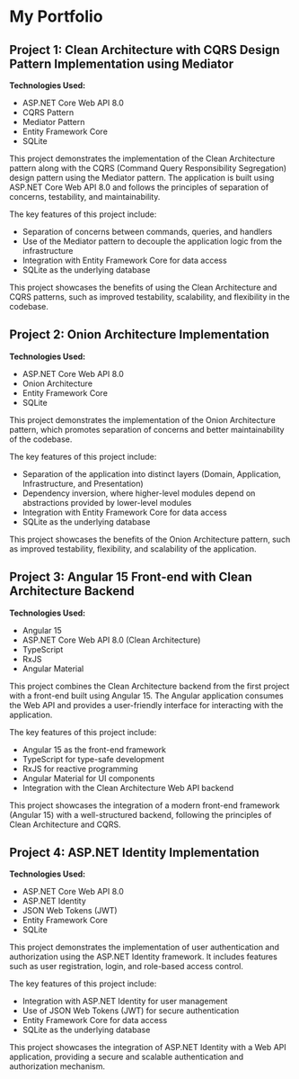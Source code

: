 # My Portfolio

## Project 1: Clean Architecture with CQRS Design Pattern Implementation using Mediator

**Technologies Used:**
- ASP.NET Core Web API 8.0
- CQRS Pattern
- Mediator Pattern
- Entity Framework Core
- SQLite

This project demonstrates the implementation of the Clean Architecture pattern along with the CQRS (Command Query Responsibility Segregation) design pattern using the Mediator pattern. The application is built using ASP.NET Core Web API 8.0 and follows the principles of separation of concerns, testability, and maintainability.

The key features of this project include:

- Separation of concerns between commands, queries, and handlers
- Use of the Mediator pattern to decouple the application logic from the infrastructure
- Integration with Entity Framework Core for data access
- SQLite as the underlying database

This project showcases the benefits of using the Clean Architecture and CQRS patterns, such as improved testability, scalability, and flexibility in the codebase.

## Project 2: Onion Architecture Implementation

**Technologies Used:**
- ASP.NET Core Web API 8.0
- Onion Architecture
- Entity Framework Core
- SQLite

This project demonstrates the implementation of the Onion Architecture pattern, which promotes separation of concerns and better maintainability of the codebase.

The key features of this project include:

- Separation of the application into distinct layers (Domain, Application, Infrastructure, and Presentation)
- Dependency inversion, where higher-level modules depend on abstractions provided by lower-level modules
- Integration with Entity Framework Core for data access
- SQLite as the underlying database

This project showcases the benefits of the Onion Architecture pattern, such as improved testability, flexibility, and scalability of the application.

## Project 3: Angular 15 Front-end with Clean Architecture Backend

**Technologies Used:**
- Angular 15
- ASP.NET Core Web API 8.0 (Clean Architecture)
- TypeScript
- RxJS
- Angular Material

This project combines the Clean Architecture backend from the first project with a front-end built using Angular 15. The Angular application consumes the Web API and provides a user-friendly interface for interacting with the application.

The key features of this project include:

- Angular 15 as the front-end framework
- TypeScript for type-safe development
- RxJS for reactive programming
- Angular Material for UI components
- Integration with the Clean Architecture Web API backend

This project showcases the integration of a modern front-end framework (Angular 15) with a well-structured backend, following the principles of Clean Architecture and CQRS.

## Project 4: ASP.NET Identity Implementation

**Technologies Used:**
- ASP.NET Core Web API 8.0
- ASP.NET Identity
- JSON Web Tokens (JWT)
- Entity Framework Core
- SQLite

This project demonstrates the implementation of user authentication and authorization using the ASP.NET Identity framework. It includes features such as user registration, login, and role-based access control.

The key features of this project include:

- Integration with ASP.NET Identity for user management
- Use of JSON Web Tokens (JWT) for secure authentication
- Entity Framework Core for data access
- SQLite as the underlying database

This project showcases the integration of ASP.NET Identity with a Web API application, providing a secure and scalable authentication and authorization mechanism.
